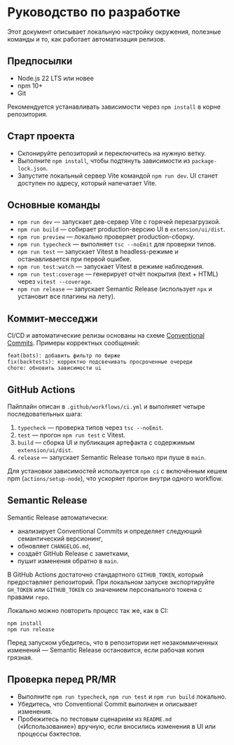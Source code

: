 # Руководство по разработке

Этот документ описывает локальную настройку окружения, полезные команды и то, как работает автоматизация релизов.

## Предпосылки
- Node.js 22 LTS или новее
- npm 10+
- Git

Рекомендуется устанавливать зависимости через `npm install` в корне репозитория.

## Старт проекта
- Склонируйте репозиторий и переключитесь на нужную ветку.
- Выполните `npm install`, чтобы подтянуть зависимости из `package-lock.json`.
- Запустите локальный сервер Vite командой `npm run dev`. UI станет доступен по адресу, который напечатает Vite.

## Основные команды
- `npm run dev` — запускает дев-сервер Vite с горячей перезагрузкой.
- `npm run build` — собирает production-версию UI в `extension/ui/dist`.
- `npm run preview` — локально проверяет production-сборку.
- `npm run typecheck` — выполняет `tsc --noEmit` для проверки типов.
- `npm run test` — запускает Vitest в headless-режиме и останавливается при первой ошибке.
- `npm run test:watch` — запускает Vitest в режиме наблюдения.
- `npm run test:coverage` — генерирует отчёт покрытия (text + HTML) через `vitest --coverage`.
- `npm run release` — запускает Semantic Release (использует `npx` и установит все плагины на лету).

## Коммит-месседжи
CI/CD и автоматические релизы основаны на схеме [Conventional Commits](https://www.conventionalcommits.org/ru/v1.0.0/). Примеры корректных сообщений:

```
feat(bots): добавить фильтр по бирже
fix(backtests): корректно подсвечивать просроченные очереди
chore: обновить зависимости ui
```

## GitHub Actions
Пайплайн описан в `.github/workflows/ci.yml` и выполняет четыре последовательных шага:
1. `typecheck` — проверка типов через `tsc --noEmit`.
2. `test` — прогон `npm run test` с Vitest.
3. `build` — сборка UI и публикация артефакта с содержимым `extension/ui/dist`.
4. `release` — запускает Semantic Release только при пуше в `main`.

Для установки зависимостей используется `npm ci` с включённым кешем npm (`actions/setup-node`), что ускоряет прогон внутри одного workflow.

## Semantic Release
Semantic Release автоматически:
- анализирует Conventional Commits и определяет следующий семантический версионинг,
- обновляет `CHANGELOG.md`,
- создаёт GitHub Release с заметками,
- пушит изменения обратно в `main`.

В GitHub Actions достаточно стандартного `GITHUB_TOKEN`, который предоставляет репозиторий. При локальном запуске экспортируйте `GH_TOKEN` или `GITHUB_TOKEN` со значением персонального токена с правами `repo`.

Локально можно повторить процесс так же, как в CI:

```
npm install
npm run release
```

Перед запуском убедитесь, что в репозитории нет незакоммиченных изменений — Semantic Release остановится, если рабочая копия грязная.

## Проверка перед PR/MR
- Выполните `npm run typecheck`, `npm run test` и `npm run build` локально.
- Убедитесь, что Conventional Commit выполнен и описывает изменения.
- Пробежитесь по тестовым сценариям из `README.md` («Использование») вручную, если вносились изменения в UI или процессы бэктестов.
